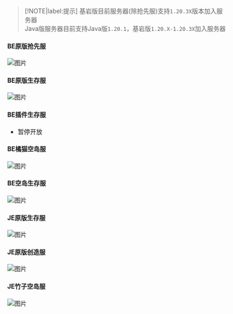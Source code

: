 > [!NOTE|label:提示]
> 基岩版目前服务器(除抢先服)支持`1.20.3X`版本加入服务器  
> Java版服务器目前支持Java版`1.20.1`，基岩版`1.20.X-1.20.3X`加入服务器

#### BE原版抢先服
![图片](https://motdbe.blackbe.work/status_img?host=hmmc.top:19132)
#### BE原版生存服
![图片](https://motdbe.blackbe.work/status_img?host=hmmc.top:19133)
#### BE插件生存服
- 暂停开放

#### BE橘猫空岛服
![图片](https://motdbe.blackbe.work/status_img?host=hmmc.top:19135)
#### BE空岛生存服
![图片](https://motdbe.blackbe.work/status_img?host=hmmc.top:54056)
#### JE原版生存服
![图片](https://motdbe.blackbe.work/status_img/java?host=hmmc.top:25565)
#### JE原版创造服
![图片](https://motdbe.blackbe.work/status_img/java?host=hmmc.top:25566)
#### JE竹子空岛服
![图片](https://motdbe.blackbe.work/status_img/java?host=hmmc.top:25567)
